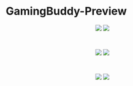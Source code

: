 # GamingBuddy-Preview

<div align="center">

<img src="https://user-images.githubusercontent.com/73642253/118394881-07d57280-b650-11eb-8d9c-c3a498436326.png" />


<img src="https://user-images.githubusercontent.com/73642253/118394883-09069f80-b650-11eb-9e7f-94f373b34eac.png" />


</div>


&nbsp;

<div align="center">

<img src="https://user-images.githubusercontent.com/73642253/122593754-c9780c80-d06e-11eb-943f-dffb857c3928.png" />


<img src="https://user-images.githubusercontent.com/73642253/122593760-cc72fd00-d06e-11eb-9f72-8aa1a4402bfb.png" />


</div>

&nbsp;

<div align="center">

<img src="https://user-images.githubusercontent.com/73642253/122593767-cda42a00-d06e-11eb-9127-30809a7b4fef.png" />


<img src="https://user-images.githubusercontent.com/73642253/122593770-cf6ded80-d06e-11eb-9f83-00c47ad3367c.png" />

</div>
